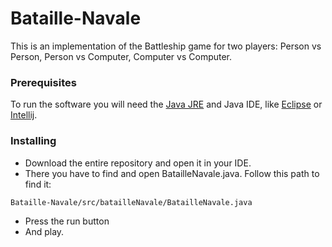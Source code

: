 # Bataille-Navale

This is an implementation of the Battleship game for two players: Person vs Person, Person vs Computer, Computer vs Computer.

### Prerequisites

To run the software you will need the [Java JRE](https://www.java.com/en/download/) and Java IDE, like [Eclipse](https://www.eclipse.org/ide/) or [Intellij](https://www.jetbrains.com/idea/).

### Installing

* Download the entire repository and open it in your IDE. 
* There you have to find and open BatailleNavale.java. Follow this path to find it:

```
Bataille-Navale/src/batailleNavale/BatailleNavale.java
```

* Press the run button
* And play.
